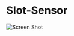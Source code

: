 # Slot-Sensor

![Screen Shot](https://lh3.googleusercontent.com/jZmTZi5SLgLZXGgTiTUlBtEw3Oz9p1C7QcFE6BXj6_dHYc9wyTNgBr5s-0HIgHZ0biUeYxKKdlDx8OiOiBCGTINRSHlV5yigLk6bsMBeoefL0pxnqIEi2wfPNyVnpuTjNpiLy7xoq5XD8jVHop1Bhs7nrJXfo-q7xlvPWi-RDUwtdj3my7C0dw1uMF6kiz-YYNrg-hVDSB8P4DTcYbVkLBlcAdmTndNTGanmeB7qUAytH7vXM08u3kT3nVyNvSw_JvTli3YaUZl3A85xayDBcXe8QwU9qAbd5ASd_yJyW2WsHs9grjNSJikO-WUmMifNicSJWpZe3dKpIqDBbNF-SC96SKyv5IoAoxlZcl9lriJytcM7yRk0DuYFsJJuFgKmNn39YsTOEqV0Ax95ND23x4VuhHbVZpduCtt1yPRod6TbG2OkdtY2GWCoAF2XjuMnMu6WWR_MXbaw75TYNni1-suXhwRzTPddC0Kle1RhqMZuBtA6tSjsGT7lcNQQtf-kC-At-2X1o0wOgq4pGjkW03h5jNObIvgJZ3ixtbM7cPsswxtuaW6gcEG9YgPmmK1Omt42yBPIwyqk2opDZRRK9z8blAnGoNdv8-GjwK6yHI1tqQcXK4E2skNjgdRHZ-ZUxwELLKia86I0ykyFJFW2PP0pihjYoSTh4vTr2vKDddcnOcyBYBVhEzi-jeWtVMRTtFqAvDJ4KBsWDGUJuA=w1263-h947-no)<br>
